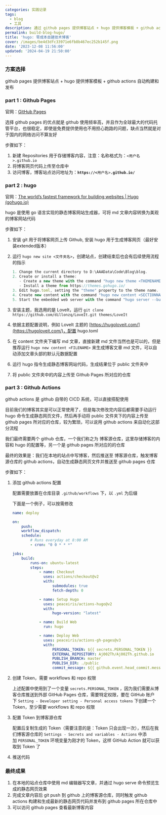 ```yaml
---
categories: 实践记录
tags:
  - blog
  - 工具
description: 通过 github pages 提供博客站点 + hugo 提供博客模板 + github actions 自动构建和发布 的方式，零成本建立博客工作流
permalink: build-blog-hugo/
title: 'hugo: 零成本自建技术博客'
cover: /images/be4d3dfc33971e6fb8b467ec252b145f.png
date: '2023-12-08 11:56:00'
updated: '2024-04-19 21:50:00'
---
```


### 方案选择


github pages 提供博客站点 + hugo 提供博客模板 + github actions 自动构建和发布


### part 1 : Github Pages


官网：[GitHub Pages](https://pages.github.com/)


选择 github pages 的优点就是 github 使用频率高，并且作为全球最大的代码托管平台，也很稳定，即使是免费提供使用也不用担心跑路的问题，缺点当然就是对于国内的网络访问不算友好


步骤如下：

1. 新建 Repositories 用于存储博客内容，注意：名称格式为：`<用户名>.github.io`
2. 将博客网页代码上传至仓库中
3. 访问博客，博客站点访问地址为：**`https://<`**`用户名>`**`.github.io/`**

### part 2 : hugo


官网：[The world’s fastest framework for building websites | Hugo (gohugo.io)](https://gohugo.io/)


hugo 是使用 go 语言实现的静态博客网站生成器，可将 md 文章内容转换为美观的博客网站代码


步骤如下：

1. 安装 git 用于将博客网页上传 Github, 安装 hugo 用于生成博客网页（最好安装extended版本）
2. 运行 `hugo new site <文件夹名>`，创建站点，创建结束后也会有后续使用流程的指示

	```javascript
	1. Change the current directory to D:\AAAData\Code\Blog\blog.
	2. Create or install a theme:
	   - Create a new theme with the command "hugo new theme <THEMENAME>"
	   - Install a theme from https://themes.gohugo.io/
	3. Edit hugo.toml, setting the "theme" property to the theme name.
	4. Create new content with the command "hugo new content <SECTIONNAME>\<FILENAME>.<FORMAT>".
	5. Start the embedded web server with the command "hugo server --buildDrafts".
	```

3. 安装主题，我选用的是 LoveIt，运行 `git clone https://github.com/dillonzq/LoveIt.git themes/LoveIt`
4. 依据主题配置说明，例如 LoveIt 主题的 [https://hugoloveit.com/](https://hugoloveit.com/)，配置 hugo.toml
5. 在 content 文件夹下编写 md 文章，直接新建 md 文件当然也是可以的，但是推荐运行 `hugo new content <FILENAME>` 来生成博客文章 md 文件，可以自动添加文章头部的默认元数据配置
6. 运行 hugo 指令生成静态博客网站代码，生成结果位于 public 文件夹中
7. 将 public 文件夹中的内容上传至 Github Pages 所对应的仓库

### part 3 : Github Actions


github actions 是 github 自带的 CICD 系统，可以直接搭配使用


目前我们的博客其实是可以正常使用了，但是每次修改完内容后都需要手动运行 hugo 命令生成静态网页文件，然后再手动将 public 文件夹下的内容上传至 github pages 所对应的仓库，较为繁琐，可以说用 github actions 来自动化这部分流程


我们最终需要两个 github 仓库，一个我们称之为 博客源仓库，这里存储博客的内容和 hugo 的配置等，另一个是 github pages 所对应的的仓库


最终的效果是：我们在本地的站点中写博客，然后推送至 博客源仓库，触发博客源仓库的 github actions，自动生成静态网页文件并推送至 github pages 仓库


步骤如下：

1. 添加 github actions 配置

	配置需要放置在仓库目录 `.github/workflows` 下，以 `.yml` 为后缀


	下面是一个例子，可以按需修改


	```yaml
	name: deploy
	
	on:
	    push:
	    workflow_dispatch:
	    schedule:
	        # Runs everyday at 8:00 AM
	        - cron: "0 0 * * *"
	
	jobs:
	    build:
	        runs-on: ubuntu-latest
	        steps:
	            - name: Checkout
	              uses: actions/checkout@v2
	              with:
	                  submodules: true
	                  fetch-depth: 0
	
	            - name: Setup Hugo
	              uses: peaceiris/actions-hugo@v2
	              with:
	                  hugo-version: "latest"
	
	            - name: Build Web
	              run: hugo
	
	            - name: Deploy Web
	              uses: peaceiris/actions-gh-pages@v3
	              with:
	                  PERSONAL_TOKEN: ${{ secrets.PERSONAL_TOKEN }}
	                  EXTERNAL_REPOSITORY: Aj002Th/Aj002Th.github.io
	                  PUBLISH_BRANCH: master
	                  PUBLISH_DIR: ./public
	                  commit_message: ${{ github.event.head_commit.message }}
	```

2. 创建 Token，需要 workflows 和 repo 权限

	上述配置中使用到了一个变量 `secrets.PERSONAL_TOKEN` ，因为我们需要从博客仓库推送到外部 GitHub Pages 仓库，需要特定权限，要在 GitHub 账户下 `Setting - Developer setting - Personal access tokens` 下创建一个 Token，至少需要 workflows 和 repo 权限

3. 配置 Token 到博客源仓库

	配置后复制生成的 Token（需要注意的是：Token 只会出现一次），然后在我们博客源仓库的 `Settings - Secrets and variables - Actions` 中添加 `PERSONAL_TOKEN` 环境变量为刚才的 Token，这样 GitHub Action 就可以获取到 Token 了

4. 推送代码

### 最终成果

1. 在本地的站点仓库中使用 md 编辑器写文章，并通过 hugo serve 命令预览生成的静态网页效果
2. 完成文章内容后 git push 到 github 上的博客源仓库，同时触发 github actions 构建和生成最新的静态网页代码并发布到 github pages 所在仓库中
3. 可以访问 github pages 查看最新博客内容
